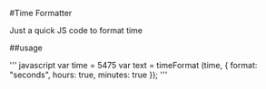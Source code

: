 #Time Formatter

Just a quick JS code to format time

##usage


''' javascript
var time = 5475
var text = timeFormat (time, {
	format: "seconds",
	hours: true,
	minutes: true
});
'''